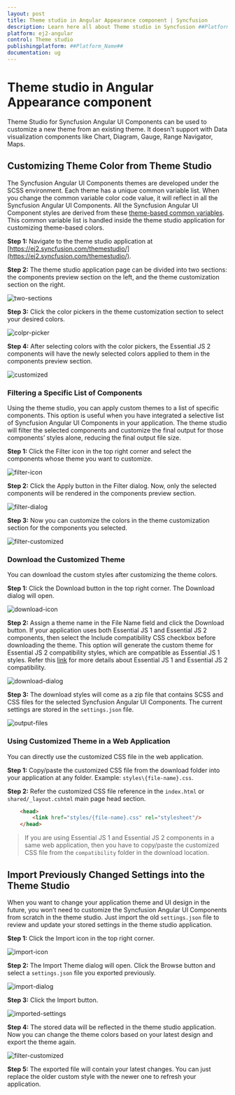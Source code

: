 ```yaml
---
layout: post
title: Theme studio in Angular Appearance component | Syncfusion
description: Learn here all about Theme studio in Syncfusion ##Platform_Name## Appearance component of Syncfusion Essential JS 2 and more.
platform: ej2-angular
control: Theme studio 
publishingplatform: ##Platform_Name##
documentation: ug
---
```


# Theme studio in Angular Appearance component

Theme Studio for Syncfusion Angular UI Components can be used to customize a new theme from an existing theme. It doesn't support with Data visualization components like Chart, Diagram, Gauge, Range Navigator, Maps.

## Customizing Theme Color from Theme Studio

The Syncfusion Angular UI Components themes are developed under the SCSS environment. Each theme has a unique common variable list. When you change the common variable color code value, it will reflect in all the Syncfusion Angular UI Components. All the Syncfusion Angular UI Component styles are derived from these [theme-based common variables](theme#common-variables). This common variable list is handled inside the theme studio application for customizing theme-based colors.

**Step 1:** Navigate to the theme studio application at [https://ej2.syncfusion.com/themestudio/](https://ej2.syncfusion.com/themestudio/).

**Step 2:** The theme studio application page can be divided into two sections: the components preview section on the left, and the theme customization section on the right.

![two-sections](images/two-pane.png)

**Step 3:** Click the color pickers in the theme customization section to select your desired colors.

![colpr-picker](images/colorpicker.png)

**Step 4:** After selecting colors with the color pickers, the Essential JS 2 components will have the newly selected colors applied to them in the components preview section.

![customized](images/customized.png)

### Filtering a Specific List of Components

Using the theme studio, you can apply custom themes to a list of specific components. This option is useful when you have integrated a selective list of Syncfusion Angular UI Components in your application. The theme studio will filter the selected components and customize the final output for those components’ styles alone, reducing the final output file size.

**Step 1:** Click the Filter icon in the top right corner and select the components whose theme you want to customize.

![filter-icon](images/filter-icon.png)

**Step 2:** Click the Apply button in the Filter dialog. Now, only the selected components will be rendered in the components preview section.

![filter-dialog](images/filter-dialog.png)

**Step 3:** Now you can customize the colors in the theme customization section for the components you selected.

![filter-customized](images/filter-customized.png)

### Download the Customized Theme

You can download the custom styles after customizing the theme colors.

**Step 1:** Click the Download button in the top right corner. The Download dialog will open.

![download-icon](images/download-icon.png)

**Step 2:** Assign a theme name in the File Name field and click the Download button. If your application uses both Essential JS 1 and Essential JS 2 components, then select the Include compatibility CSS checkbox before downloading the theme. This option will generate the custom theme for Essential JS 2 compatibility styles, which are compatible as Essential JS 1 styles. Refer this [link](https://ej2.syncfusion.com/documentation/getting-started/compatible-with-essential-js1/) for more details about Essential JS 1 and Essential JS 2 compatibility.

![download-dialog](images/download-dialog.png)

**Step 3:** The download styles will come as a zip file that contains SCSS and CSS files for the selected Syncfusion Angular UI Components. The current settings are stored in the `settings.json` file.

![output-files](images/output-files.png)

### Using Customized Theme in a Web Application

You can directly use the customized CSS file in the web application.

**Step 1:** Copy/paste the customized CSS file from the download folder into your application at any folder. Example: `styles\{file-name}.css`.

**Step 2:** Refer the customized CSS file reference in the `index.html` or `shared/_layout.cshtml` main page head section.

```html
    <head>
        <link href="styles/{file-name}.css" rel="stylesheet"/>
    </head>
```

> If you are using Essential JS 1 and Essential JS 2 components in a same web application, then you have to copy/paste the customized CSS file from the `compatibility` folder in the download location.

## Import Previously Changed Settings into the Theme Studio

When you want to change your application theme and UI design in the future, you won’t need to customize the Syncfusion Angular UI Components from scratch in the theme studio. Just import the old `settings.json` file to review and update your stored settings in the theme studio application.

**Step 1:** Click the Import icon in the top right corner.

![import-icon](images/import-icon.png)

**Step 2:** The Import Theme dialog will open. Click the Browse button and select a `settings.json` file you exported previously.

![import-dialog](images/import-dialog.png)

**Step 3:** Click the Import button.

![imported-settings](images/imported-settings.png)

**Step 4:** The stored data will be reflected in the theme studio application. Now you can change the theme colors based on your latest design and export the theme again.

![filter-customized](images/filter-customized.png)

**Step 5:** The exported file will contain your latest changes. You can just replace the older custom style with the newer one to refresh your application.
